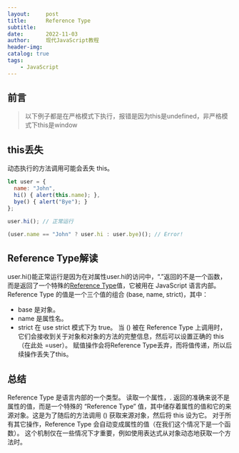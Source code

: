 ```yaml
---
layout:     post
title:      Reference Type
subtitle:   
date:       2022-11-03
author:     现代JavaScript教程
header-img: 
catalog: true
tags:
    - JavaScript
---
```

## 前言
> 以下例子都是在严格模式下执行，报错是因为this是undefined，非严格模式下this是window
## this丢失
动态执行的方法调用可能会丢失 this。
```javascript
let user = {
  name: "John",
  hi() { alert(this.name); },
  bye() { alert("Bye"); }
};

user.hi(); // 正常运行

(user.name == "John" ? user.hi : user.bye)(); // Error!
```
## Reference Type解读
user.hi()能正常运行是因为在对属性user.hi的访问中，“.”返回的不是一个函数，而是返回了一个特殊的[Reference Type](https://tc39.github.io/ecma262/#sec-reference-specification-type)值，它被用在 JavaScript 语言内部。
Reference Type 的值是一个三个值的组合 (base, name, strict)，其中：
- base 是对象。
- name 是属性名。
- strict 在 use strict 模式下为 true。
当 () 被在 Reference Type 上调用时，它们会接收到关于对象和对象的方法的完整信息，然后可以设置正确的 this（在此处 =user）。
赋值操作会将Reference Type丢弃，而将值传递，所以后续操作丢失了this。
## 总结
Reference Type 是语言内部的一个类型。
读取一个属性，. 返回的准确来说不是属性的值，而是一个特殊的 “Reference Type” 值，其中储存着属性的值和它的来源对象。这是为了随后的方法调用 () 获取来源对象，然后将 this 设为它。
对于所有其它操作，Reference Type 会自动变成属性的值（在我们这个情况下是一个函数）。
这个机制仅在一些情况下才重要，例如使用表达式从对象动态地获取一个方法时。
